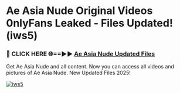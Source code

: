 # Ae Asia Nude Original Videos 0nlyFans Leaked - Files Updated! (iws5)

<h3>🔴 CLICK HERE 🌐==►► <a href="https://tinyurl.com/yc6ubb5a" rel="nofollow">Ae Asia Nude Updated Files</a></h3>

Get Ae Asia Nude and all content. Now you can access all videos and pictures of Ae Asia Nude. New Updated Files 2025!

[![iws5](https://i.imgur.com/7eu0CRL.gif)](https://tinyurl.com/yc6ubb5a)
